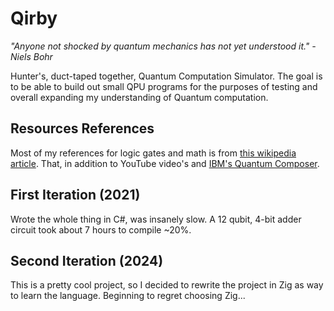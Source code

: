 # Qirby
*"Anyone not shocked by quantum mechanics has not yet understood it." - Niels Bohr*

Hunter's, duct-taped together, Quantum Computation Simulator. The goal is to be able to build out small QPU programs for the purposes of testing and overall expanding my understanding of Quantum computation.

## Resources References
Most of my references for logic gates and math is from [this wikipedia article](https://en.wikipedia.org/wiki/Quantum_logic_gate). That, in addition to YouTube video's and [IBM's Quantum Composer](https://quantum.ibm.com/composer/files/cc6d1bce43e28c38529b70c8d3e27c90f6b9f9625c81edb341d02bbafc3d589c).

## First Iteration (2021)
Wrote the whole thing in C#, was insanely slow. A 12 qubit, 4-bit adder circuit took about 7 hours to compile ~20%.

## Second Iteration (2024)
This is a pretty cool project, so I decided to rewrite the project in Zig as way to learn the language. Beginning to regret choosing Zig...